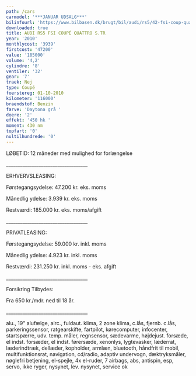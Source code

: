 ```yaml
---
path: /cars
carmodel: '***JANUAR UDSALG***'
bilinfourl: 'https://www.bilbasen.dk/brugt/bil/audi/rs5/42-fsi-coup-quattro-s-tr-2d/4167765'
downloaded: true
title: AUDI RS5 FSI COUPÉ QUATTRO S.TR
year: '2010'
monthlycost: '3939'
firstcost: '47200'
value: '185000'
volume: '4,2'
cylindre: '8'
ventiler: '32'
gear: '7'
traek: Nej
type: Coupé
foerstereg: 01-10-2010
kilometer: '116000'
braendstof: Benzin
farve: 'Daytona grå '
doere: '2'
effekt: '450 hk '
moment: 430 nm
topfart: '0'
nultilhundrede: '0'
---
```

LØBETID: 12 måneder med mulighed for forlængelse

\_\_\_\_\_\_\_\_\_\_\_\_\_\_\_\_\_\_\_\_\_\_\_\_\_\_\_\_\_\_\_\_\_\__

ERHVERVSLEASING:

Førstegangsydelse: 47.200 kr. eks. moms

Månedlig ydelse: 3.939 kr. eks. moms

Restværdi: 185.000 kr. eks. moms/afgift 

\_\_\_\_\_\_\_\_\_\_\_\_\_\_\_\_\_\_\_\_\_\_\_\_\_\_\_\_\_\_\_\_\_\__

PRIVATLEASING:

Førstegangsydelse: 59.000 kr. inkl. moms 

Månedlig ydelse: 4.923 kr. inkl. moms 

Restværdi: 231.250 kr. inkl. moms - eks. afgift 

\_\_\_\_\_\_\_\_\_\_\_\_\_\_\_\_\_\_\_\_\_\_\_\_\_\_\_\_\_\_\_\_\_\__

Forsikring Tilbydes:

Fra 650 kr./mdr. ned til 18 år.

\_\_\_\_\_\_\_\_\_\_\_\_\_\_\_\_\_\_\_\_\_\_\_\_\_\_\_\_\_\_\_\_\_\__

alu., 19" alufælge, airc., fuldaut. klima, 2 zone klima, c.lås, fjernb. c.lås, parkeringssensor, ratgearskifte, fartpilot, kørecomputer, infocenter, startspærre, udv. temp. måler, regnsensor, sædevarme, højdejust. forsæde, el indst. forsæder, el indst. førersæde, xenonlys, lygtevasker, læderrat, læderindtræk, dellæder, kopholder, armlæn, bluetooth, håndfrit til mobil, multifunktionsrat, navigation, cd/radio, adaptiv undervogn, dæktryksmåler, nøglefri betjening, el-spejle, 4x el-ruder, 7 airbags, abs, antispin, esp, servo, ikke ryger, nysynet, lev. nysynet, service ok
